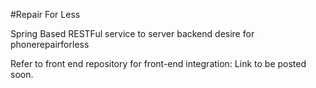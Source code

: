 #Repair For Less

Spring Based RESTFul service to server backend desire for phonerepairforless

Refer to front end repository for front-end integration: Link to be posted soon.


